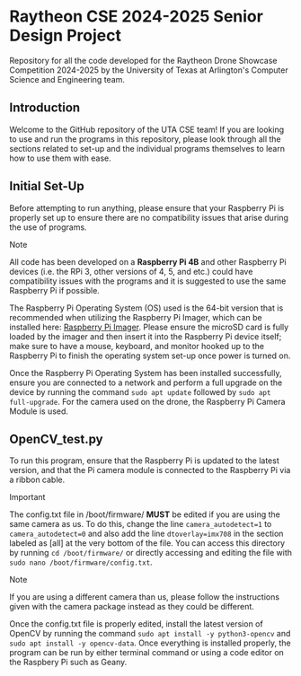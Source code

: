 # Raytheon CSE 2024-2025 Senior Design Project
  Repository for all the code developed for the Raytheon Drone Showcase Competition 2024-2025 by the University of Texas at Arlington's Computer Science and Engineering team.

## Introduction
  Welcome to the GitHub repository of the UTA CSE team! If you are looking to use and run the programs in this repository, please look through all the sections related to set-up and the individual programs themselves to learn how to use them with ease.

## Initial Set-Up
  Before attempting to run anything, please ensure that your Raspberry Pi is properly set up to ensure there are no compatibility issues that arise during the use of programs.  
> [!NOTE]
> All code has been developed on a **Raspberry Pi 4B** and other Raspberry Pi devices (i.e. the RPi 3, other versions of 4, 5, and etc.) could have compatibility issues with the programs and it is suggested to use the same Raspberry Pi if possible.

  The Raspberry Pi Operating System (OS) used is the 64-bit version that is recommended when utilizing the Raspberry Pi Imager, which can be installed here: [Raspberry Pi Imager](https://www.raspberrypi.com/software/). Please ensure the microSD card is fully loaded by the imager and then insert it into the Raspberry Pi device itself; make sure to have a mouse, keyboard, and monitor hooked up to the Raspberry Pi to finish the operating system set-up once power is turned on.  
  
  Once the Raspberry Pi Operating System has been installed successfully, ensure you are connected to a network and perform a full upgrade on the device by running the command `sudo apt update` followed by `sudo apt full-upgrade`. For the camera used on the drone, the Raspberry Pi Camera Module is used. 

## OpenCV_test.py
  To run this program, ensure that the Raspberry Pi is updated to the latest version, and that the Pi camera module is connected to the Raspberry Pi via a ribbon cable.  
> [!IMPORTANT]
> The config.txt file in /boot/firmware/ **MUST** be edited if you are using the same camera as us. To do this, change the line `camera_autodetect=1` to `camera_autodetect=0` and also add the line `dtoverlay=imx708` in the section labeled as [all] at the very bottom of the file. You can access this directory by running `cd /boot/firmware/` or directly accessing and editing the file with `sudo nano /boot/firmware/config.txt`.

> [!NOTE]
> If you are using a different camera than us, please follow the instructions given with the camera package instead as they could be different.

  Once the config.txt file is properly edited, install the latest version of OpenCV by running the command `sudo apt install -y python3-opencv` and `sudo apt install -y opencv-data`. Once everything is installed properly, the program can be run by either terminal command or using a code editor on the Raspbery Pi such as Geany.
